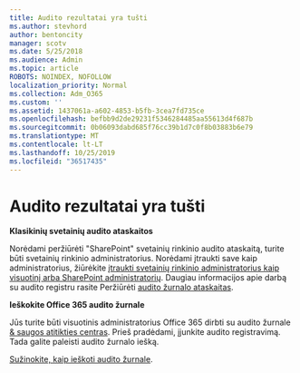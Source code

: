 ```yaml
---
title: Audito rezultatai yra tušti
ms.author: stevhord
author: bentoncity
manager: scotv
ms.date: 5/25/2018
ms.audience: Admin
ms.topic: article
ROBOTS: NOINDEX, NOFOLLOW
localization_priority: Normal
ms.collection: Adm_O365
ms.custom: ''
ms.assetid: 1437061a-a602-4853-b5fb-3cea7fd735ce
ms.openlocfilehash: befbb9d2de29231f5346284485aa55613d4f687b
ms.sourcegitcommit: 0b06093dabd685f76cc39b1d7c0f8b03883b6e79
ms.translationtype: MT
ms.contentlocale: lt-LT
ms.lasthandoff: 10/25/2019
ms.locfileid: "36517435"
---
```

# <a name="auditing-results-are-blank"></a>Audito rezultatai yra tušti

 **Klasikinių svetainių audito ataskaitos**
  
Norėdami peržiūrėti "SharePoint" svetainių rinkinio audito ataskaitą, turite būti svetainių rinkinio administratorius. Norėdami įtraukti save kaip administratorius, žiūrėkite [įtraukti svetainių rinkinio administratorius kaip visuotinį arba SharePoint administratorių](https://go.microsoft.com/fwlink/?linkid=869390). Daugiau informacijos apie darbą su audito registru rasite Peržiūrėti [audito žurnalo ataskaitas](https://go.microsoft.com/fwlink/?linkid=395237). 
  
 **Ieškokite Office 365 audito žurnale**
  
Jūs turite būti visuotinis administratorius Office 365 dirbti su audito žurnale [ &amp; saugos atitikties centras](https://protection.office.com). Prieš pradėdami, įjunkite audito registravimą. Tada galite paleisti audito žurnalo iešką. 
  
[Sužinokite, kaip ieškoti audito žurnale](https://go.microsoft.com/fwlink/?linkid=708432).
  

